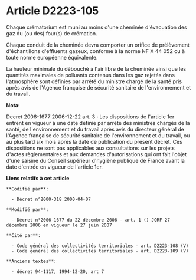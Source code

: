 # Article D2223-105

Chaque crématorium est muni au moins d'une cheminée d'évacuation des gaz du (ou des) four(s) de crémation.

Chaque conduit de la cheminée devra comporter un orifice de prélèvement d'échantillons d'effluents gazeux, conforme à la
norme NF X 44 052 ou à toute norme européenne équivalente.

La hauteur minimale du débouché à l'air libre de la cheminée ainsi que les quantités maximales de polluants contenus dans les
gaz rejetés dans l'atmosphère sont définies par arrêté du ministre chargé de la santé pris après avis de l'Agence française
de sécurité sanitaire de l'environnement et du travail.

**Nota:**

Decret 2006-1677 2006-12-22 art. 3 : Les dispositions de l'article 1er entrent en vigueur à une date définie par arrêté des
ministres chargés de la santé, de l'environnement et du travail après avis du directeur général de l'Agence française de
sécurité sanitaire de l'environnement et du travail, ou au plus tard six mois après la date de publication du présent décret.
Ces dispositions ne sont pas applicables aux consultations sur les projets d'actes règlementaires et aux demandes
d'autorisations qui ont fait l'objet d'une saisine du Conseil supérieur d'hygiène publique de France avant la date d'entrée
en vigueur de l'article 1er.

**Liens relatifs à cet article**

	**Codifié par**:

	  - Décret n°2000-318 2000-04-07

	**Modifié par**:

	  - Décret n°2006-1677 du 22 décembre 2006 - art. 1 () JORF 27 décembre 2006 en vigueur le 27 juin 2007

	**Cité par**:

	  - Code général des collectivités territoriales - art. D2223-108 (V)
	  - Code général des collectivités territoriales - art. D2223-109 (V)

	**Anciens textes**:

	  - décret 94-1117, 1994-12-20, art 7
